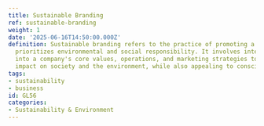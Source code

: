 ```yaml
---
title: Sustainable Branding
ref: sustainable-branding
weight: 1
date: '2025-06-16T14:50:00.000Z'
definition: Sustainable branding refers to the practice of promoting a brand that
  prioritizes environmental and social responsibility. It involves integrating sustainability
  into a company's core values, operations, and marketing strategies to create a positive
  impact on society and the environment, while also appealing to conscious consumers.
tags:
- sustainability
- business
id: GL56
categories:
- Sustainability & Environment
---
```


